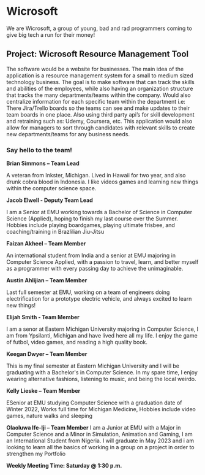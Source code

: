 # Wicrosoft
We are Wicrosoft, a group of young, bad and rad programmers coming to give big tech a run for their money!

## Project: Wicrosoft Resource Management Tool
The software would be a website for businesses. The main idea of the application is a resource management system for a small to medium sized technology business. The goal is to make software that can track the skills and abilities of the employees, while also having an organization structure that tracks the many departments/teams within the company. Would also centralize information for each specific team within the department i.e: There Jira/Trello boards so the teams can see and make updates to their team boards in one place. Also using third party api’s for skill development and retraining such as: Udemy, Coursera, etc. This application would also allow for managers to sort through candidates with relevant skills to create new departments/teams for any business needs.

### Say hello to the team!
**Brian Simmons – Team Lead**

A veteran from Inkster, Michigan. Lived in Hawaii for two year, and also drunk cobra blood in Indonesia. I like videos games and learning new things within the computer science space.

**Jacob Elwell - Deputy Team Lead**

I am a Senior at EMU working towards a Bachelor of Science in Computer Science (Applied), hoping to finish my last course over the Summer. Hobbies include playing boardgames, playing ultimate frisbee, and coaching/training in Brazlilian Jiu-Jitsu

**Faizan Akheel – Team Member**

An international student from India and a senior at EMU majoring in Computer Science Applied, with a passion to travel, learn, and better myself as a programmer with every passing day to achieve the unimaginable.

**Austin Ahlijian – Team Member**

Last full semester at EMU, working on a team of engineers doing electrification for a prototype electric vehicle, and always excited to learn new things!

**Elijah Smith - Team Member**

I am a senor at Eastern Michigan University majoring in Computer Science, I am from Ypsilanti, Michigan and have lived here all my life. I enjoy the game of futbol, video games, and reading a high quality book.

**Keegan Dwyer – Team Member**

This is my final semester at Eastern Michigan University and I will be graduating with a Bachelor's in Computer Science. In my spare time, I enjoy wearing alternative fashions, listening to music, and being the local weirdo.


**Kelly Lieske – Team Member**

ESenior at EMU studying Computer Science with a graduation date of Winter 2022, Works full time for Michigan Medicine, Hobbies include video games, nature walks and sleeping

**Olaoluwa Ife-Iji – Team Member**
I am a Junior at EMU with a Major in Computer Science and a Minor in Simulation, Animation and Gaming, I am an International Student from Nigeria. I will graduate in May 2023 and i am looking to learn all the basics of working in a group on a project in order to strengthen my Portfolio

**Weekly Meeting Time: Saturday @ 1:30 p.m.**
